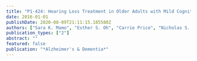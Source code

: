 ```yaml
---
title: "P1‐424: Hearing Loss Treatment in Older Adults with Mild Cognitive Impairment or Dementia: A Systematic Review"
date: 2016-01-01
publishDate: 2020-08-09T21:11:15.185580Z
authors: ["Sara K. Mamo", "Esther S. Oh", "Carrie Price", "Nicholas S. Reed", "Dona Occhipinti", "Frank R. Lin"]
publication_types: ["2"]
abstract: ""
featured: false
publication: "*Alzheimer's & Dementia*"
---
```


